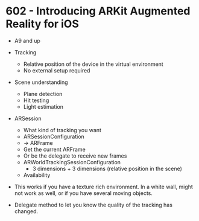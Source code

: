 # 602 - Introducing ARKit Augmented Reality for iOS

- A9 and up

- Tracking
  - Relative position of the device in the virtual environment
  - No external setup required
- Scene understanding
  - Plane detection
  - Hit testing
  - Light estimation

- ARSession
  - What kind of tracking you want
  - ARSessionConfiguration
  - -> ARFrame
  - Get the current ARFrame
  - Or be the delegate to receive new frames
  - ARWorldTrackingSessionConfiguration
    - 3 dimensions + 3 dimensions (relative position in the scene)
  - Availability
  
- This works if you have a texture rich environment. In a white wall, might not work as well, or if you have several moving objects.
- Delegate method to let you know the quality of the tracking has changed.
